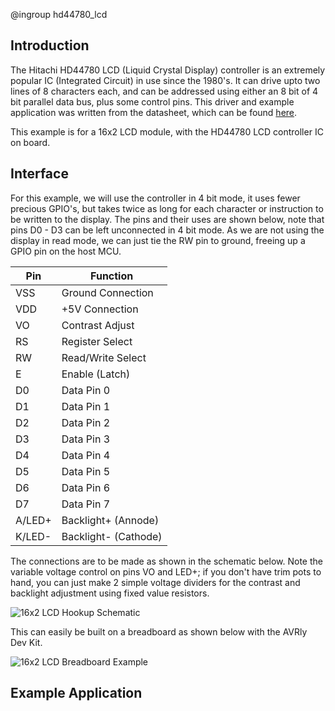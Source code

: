 @ingroup hd44780_lcd

## Introduction

The Hitachi HD44780 LCD (Liquid Crystal Display) controller is an extremely popular IC (Integrated Circuit) in use since the 1980's. It can drive upto two lines of 8 characters each, and can be addressed using either an 8 bit of 4 bit parallel data bus, plus some control pins. This driver and example application was written from the datasheet, which can be found [here][HD44780_Datasheet_URL].

This example is for a 16x2 LCD module, with the HD44780 LCD controller IC on board. 


## Interface

For this example, we will use the controller in 4 bit mode, it uses fewer precious GPIO's, but takes twice as long for each character or instruction to be written to the display. The pins and their uses are shown below, note that pins D0 - D3 can be left unconnected in 4 bit mode. As we are not using the display in read mode, we can just tie the RW pin to ground, freeing up a GPIO pin on the host MCU. 

| Pin      | Function            |
| -------- | -------------       |
| VSS	   | Ground Connection   |
| VDD      | +5V Connection      |
| VO       | Contrast Adjust     |
| RS       | Register Select     |
| RW       | Read/Write Select   |
| E        | Enable (Latch)      |
| D0       | Data Pin 0          |
| D1       | Data Pin 1          |
| D2       | Data Pin 2          |
| D3       | Data Pin 3          |
| D4       | Data Pin 4          |
| D5       | Data Pin 5          |
| D6       | Data Pin 6          |
| D7       | Data Pin 7          |
| A/LED+   | Backlight+ (Annode) |
| K/LED-   | Backlight- (Cathode)|


The connections are to be made as shown in the schematic below. Note the variable voltage control on pins VO and LED+; if you don't have trim pots to hand, you can just make 2 simple voltage dividers for the contrast and backlight adjustment using fixed value resistors. 

![16x2 LCD Hookup Schematic](./images/16x2_hookup_schem.png)

This can easily be built on a breadboard as shown below with the AVRly Dev Kit. 

![16x2 LCD Breadboard Example](./images/16x2_breadboard_example.jpg)


## Example Application



[HD44780_Datasheet_URL]: https://pdf1.alldatasheet.com/datasheet-pdf/view/63673/HITACHI/HD44780.html